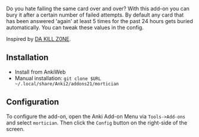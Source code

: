 Do you hate failing the same card over and over?
With this add-on you can bury it after a certain number of failed attempts.
By default any card that has been answered 'again' at least 5 times for the past 24 hours
gets buried automatically. You can tweak these values in the config.

Inspired by [DA KILL Z0NE](https://ankiweb.net/shared/info/1565222544).
## Installation
* Install from AnkiWeb
* Manual installation: ```git clone $URL ~/.local/share/Anki2/addons21/mortician```
## Configuration
To configure the add-on, open the Anki Add-on Menu
via `Tools->Add-ons` and select `mortician`.
Then click the `Config` button on the right-side of the screen.
